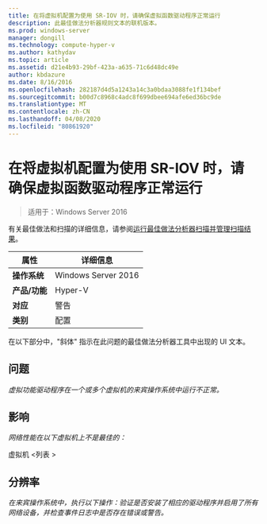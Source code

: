 ```yaml
---
title: 在将虚拟机配置为使用 SR-IOV 时，请确保虚拟函数驱动程序正常运行
description: 此最佳做法分析器规则文本的联机版本。
ms.prod: windows-server
manager: dongill
ms.technology: compute-hyper-v
ms.author: kathydav
ms.topic: article
ms.assetid: d21e4b93-29bf-423a-a635-71c6d48dc49e
author: kbdazure
ms.date: 8/16/2016
ms.openlocfilehash: 282187d4d5a1243a14c3a0bdaa3088fe1f134bef
ms.sourcegitcommit: b00d7c8968c4adc8f699dbee694afe6ed36bc9de
ms.translationtype: MT
ms.contentlocale: zh-CN
ms.lasthandoff: 04/08/2020
ms.locfileid: "80861920"
---
```

# <a name="ensure-that-the-virtual-function-driver-operates-correctly-when-a-virtual-machine-is-configured-to-use-sr-iov"></a>在将虚拟机配置为使用 SR-IOV 时，请确保虚拟函数驱动程序正常运行

>适用于：Windows Server 2016

有关最佳做法和扫描的详细信息，请参阅[运行最佳做法分析器扫描并管理扫描结果](https://go.microsoft.com/fwlink/p/?LinkID=223177)。  
  
|属性|详细信息|  
|-|-|  
|**操作系统**|Windows Server 2016|  
|**产品/功能**|Hyper-V|  
|**对应**|警告|  
|**类别**|配置|  
  
在以下部分中，"斜体" 指示在此问题的最佳做法分析器工具中出现的 UI 文本。  
  
## <a name="issue"></a>问题  
*虚拟功能驱动程序在一个或多个虚拟机的来宾操作系统中运行不正常。*  
  
## <a name="impact"></a>影响  
*网络性能在以下虚拟机上不是最佳的：*  
  
虚拟机 \<列表 >  
  
## <a name="resolution"></a>分辨率  
*在来宾操作系统中，执行以下操作：验证是否安装了相应的驱动程序并启用了所有网络设备，并检查事件日志中是否存在错误或警告。*  
  


